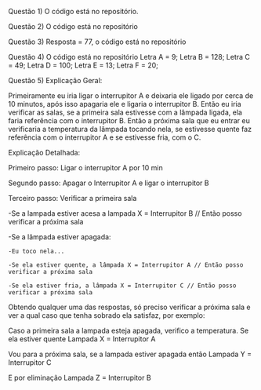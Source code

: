 Questão 1) O código está no repositório.

Questão 2) O código está no repositório

Questão 3) Resposta = 77, o código está no repositório

Questão 4) O código está no repositório
  Letra A = 9;
  Letra B = 128;
  Letra C = 49;
  Letra D = 100;
  Letra E = 13;
  Letra F = 20;

Questão 5) 
Explicação Geral:

Primeiramente eu iria ligar o interrupitor A e deixaria ele ligado por cerca de 10 minutos, após isso apagaria ele e ligaria o interrupitor B. Então eu iria verificar as salas, se a primeira sala estivesse com a lâmpada ligada, ela faria referência com o interrupitor B.
Então a próxima sala que eu entrar eu verificaria a temperatura da lâmpada tocando nela, se estivesse quente faz referência com o interrupitor A e se estivesse fria, com o C.


Explicação Detalhada:


Primeiro passo: Ligar o interrupitor A por 10 min


Segundo passo: Apagar o Interrupitor A e ligar o interrupitor B


Terceiro passo: Verificar a primeira sala

-Se a lampada estiver acesa a lampada X = Interrupitor B // Então posso verificar a próxima sala

  -Se a lâmpada estiver apagada:

    -Eu toco nela...
  
    -Se ela estiver quente, a lâmpada X = Interrupitor A // Então posso verificar a próxima sala
    
    -Se ela estiver fria, a lâmpada X = Interrupitor C // Então posso verificar a próxima sala
    

Obtendo qualquer uma das respostas, só preciso verificar a próxima sala e ver a qual caso que tenha sobrado ela satisfaz, por exemplo:

Caso a primeira sala a lampada esteja apagada, verifico a temperatura. Se ela estiver quente Lampada X = Interrupitor A

Vou para a próxima sala, se a lampada estiver apagada então Lampada Y = Interrupitor C

E por eliminação Lampada Z = Interrupitor B

